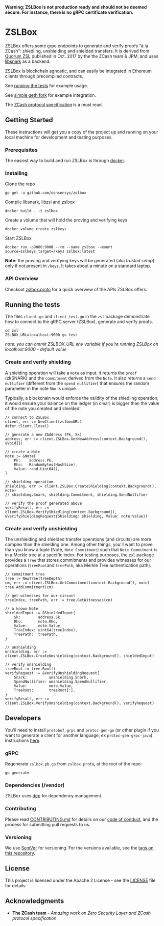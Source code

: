 **Warning: ZSLBox is not production ready and should not be deemed secure. For instance, there is no gRPC certificate verification.**

# ZSLBox

ZSLBox offers some grpc endpoints to generate and verify proofs "à la ZCash": shiedling, unshielding and shielded transfers.
It is derived from [Quorum ZSL](https://github.com/jpmorganchase/zsl-q) published in Oct. 2017 by the the ZCash team & JPM, and uses [libsnark](https://github.com/scipr-lab/libsnark) as a backend.

ZSLBox is blockchain agnostic, and can easily be integrated in Ethereum clients through precompiled contracts.

See [running the tests](#running-the-tests) for example usage.

See [simple geth fork]() for example integration.

The [ZCash protocol specification](https://github.com/zcash/zips/blob/master/protocol/protocol.pdf) is a must read.


## Getting Started

These instructions will get you a copy of the project up and running on your local machine for development and testing purposes.

### Prerequisites

The easiest way to build and run ZSLBox is through [docker](https://docs.docker.com/install/). 

### Installing


Clone the repo

```
go get -u github.com/consensys/zslbox
```

Compile libsnark, libzsl and zslbox

```
docker build . -t zslbox
```

Create a volume that will hold the proving and verifying keys

```
docker volume create zslkeys
```

Start ZSLBox

```
docker run -p9000:9000 --rm --name zslbox --mount source=zslkeys,target=/keys zslbox:latest 
```


**Note:** the proving and verifying keys will be generated (aka *trusted setup*) only if not present in `/keys`. It takes about a minute on a standard laptop. 

### API Overview

Checkout [zslbox.proto](https://github.com/ConsenSys/zslbox/blob/master/zsl/zslbox.proto) for a quick overview of the APIs ZSLBox offers.

## Running the tests

The files `client.go` and `client_test.go` in the `zsl` package demonstrate how to connect to the gRPC server (ZSLBox), generate and verify proofs. 
```
cd zsl
ZSLBOX_URL=localhost:9000 go test
```
*note: you can ommit ZSLBOX_URL env variable if you're running ZSLBox on localhost:9000 - default value*

### Create and verify shielding

A shielding operation will take a `Note` as input. it returns the `proof` (zkSNARK) and the `commitment` derived from the `Note`. 
It also returns a `send nullifier` (different from the `spend nullifier`) that ensures the random parameter in the note `Rho` is unique. 

Typically, a blockchain would enforce the validity of the shiedling operation; it would ensure your balance on the ledger (in clear) is bigger than the value of the note you created and shielded. 


```
// connect to ZSLBox
client, err := NewClient(zslboxURL)
defer client.Close()

// generate a new ZAddress (Pk, Sk)
address, err := client.ZSLBox.GetNewAddress(context.Background(), &Void{})

// create a Note
note := &Note{
	Pk:    address.Pk,
	Rho:   RandomBytes(HashSize),
	Value: rand.Uint64(),
}

// shielding operation
shielding, err := client.ZSLBox.CreateShielding(context.Background(), note)
// shielding.Snark, shielding.Commitment, shielding.SendNullifier

// verify the proof generated above
verifyResult, err := client.ZSLBox.VerifyShiedling(context.Background(), &VerifyShieldingRequest{Shielding: shielding, Value: note.Value})
```

### Create and verify unshielding

The unshielding and shielded transfer operations (and circuits) are more complex than the shielding one. Among other things, you'll want to prove than you know a tuple (Note, `Note Commitment`) such that `Note Commitment` is in a Merkle tree at a specific index. 
For testing purposes, the `zsl` package provides a `Tree` that stores commitments and provides witnesses for our operations (`treeRoot`and `treePath`, aka Merkle Tree authentication path).

```
// commitment tree
tree := NewTree(TreeDepth)
cm, err := client.ZSLBox.GetCommitment(context.Background(), note)
tree.AddCommitment(cm)

// get witnesses for our circuit
treeIndex, treePath, err := tree.GetWitnesses(cm)

// a known Note
shieldedInput := &ShieldedInput{
	Sk:        address.Sk,
	Rho:       note.Rho,
	Value:     note.Value,
	TreeIndex: uint64(treeIndex),
	TreePath:  treePath,
}

// unshielding
unshielding, err := client.ZSLBox.CreateUnshielding(context.Background(), shieldedInput)

// verify unshielding
treeRoot := tree.Root()
verifyRequest := &VerifyUnshieldingRequest{
	Snark:          unshielding.Snark,
	SpendNullifier: unshielding.SpendNullifier,
	Value:          note.Value,
	TreeRoot:       treeRoot[:],
}
verifyResult, err := client.ZSLBox.VerifyUnshielding(context.Background(), verifyRequest)
```

## Developers

You'll need to install `protobuf`, `grpc` and `protoc-gen-go` (or other plugin if you want to generate a client for another language; ex `protoc-gen-grpc-java`). Instructions [here](https://grpc.io/docs/quickstart/go.html).

### gRPC
Regenerate `zslbox.pb.go` from `zslbox.proto`, at the root of the repo:
```
go generate
```

### Dependencies (/vendor)

ZSLBox uses [dep](https://golang.github.io/dep/) for dependency management.


### Contributing

Please read [CONTRIBUTING.md](CONTRIBUTING.md) for details on our [code of conduct](CODE_OF_CONDUCT.md), and the process for submitting pull requests to us.

### Versioning

We use [SemVer](http://semver.org/) for versioning. For the versions available, see the [tags on this repository](https://github.com/consensys/zslbox/tags). 


## License

This project is licensed under the Apache 2 License - see the [LICENSE](LICENSE) file for details

## Acknowledgments

* **The ZCash team** - *Amazing work on Zero Security Layer and ZCash protocol specification*
